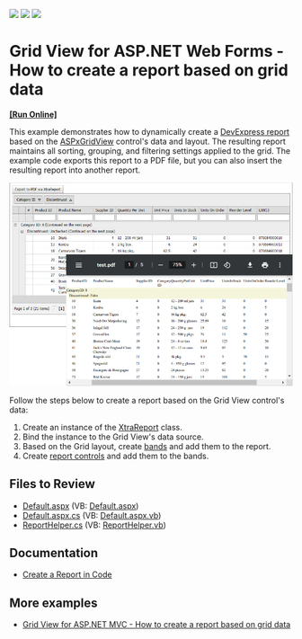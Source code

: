 <!-- default badges list -->
![](https://img.shields.io/endpoint?url=https://codecentral.devexpress.com/api/v1/VersionRange/128538561/22.2.3%2B)
[![](https://img.shields.io/badge/Open_in_DevExpress_Support_Center-FF7200?style=flat-square&logo=DevExpress&logoColor=white)](https://supportcenter.devexpress.com/ticket/details/E4476)
[![](https://img.shields.io/badge/📖_How_to_use_DevExpress_Examples-e9f6fc?style=flat-square)](https://docs.devexpress.com/GeneralInformation/403183)
<!-- default badges end -->
# Grid View for ASP.NET Web Forms - How to create a report based on grid data
<!-- run online -->
**[[Run Online]](https://codecentral.devexpress.com/e4476/)**
<!-- run online end -->
This example demonstrates how to dynamically create a [DevExpress report](https://docs.devexpress.com/XtraReports/DevExpress.XtraReports.UI.XtraReport) based on the [ASPxGridView](https://docs.devexpress.com/AspNet/5823/components/grid-view) control's data and layout. The resulting report maintains all sorting, grouping, and filtering settings applied to the grid. The example code exports this report to a PDF file, but you can also insert the resulting report into another report.

![Create a Report Based on Grid View Data](image.png)

Follow the steps below to create a report based on the Grid View control's data:

1. Create an instance of the [XtraReport](https://docs.devexpress.com/XtraReports/DevExpress.XtraReports.UI.XtraReport) class.
2. Bind the instance to the Grid View's data source.
3. Based on the Grid layout, create [bands](https://docs.devexpress.com/XtraReports/2587/detailed-guide-to-devexpress-reporting/introduction-to-banded-reports) and add them to the report.
4. Create [report controls](https://docs.devexpress.com/XtraReports/2605/detailed-guide-to-devexpress-reporting/use-report-controls) and add them to the bands.

## Files to Review

* [Default.aspx](./CS/WebApplication1/Default.aspx) (VB: [Default.aspx](./VB/WebApplication1/Default.aspx))
* [Default.aspx.cs](./CS/WebApplication1/Default.aspx.cs) (VB: [Default.aspx.vb](./VB/WebApplication1/Default.aspx.vb))
* [ReportHelper.cs](./CS/WebApplication1/ReportHelper.cs) (VB: [ReportHelper.vb](./VB/WebApplication1/ReportHelper.vb))

## Documentation

* [Create a Report in Code](https://docs.devexpress.com/XtraReports/115726/detailed-guide-to-devexpress-reporting/reporting-api/create-reports-in-code)

## More examples

* [Grid View for ASP.NET MVC - How to create a report based on grid data](https://github.com/DevExpress-Examples/how-to-convert-and-then-print-an-gridview-extension-by-using-the-xtrareport-e4755)
